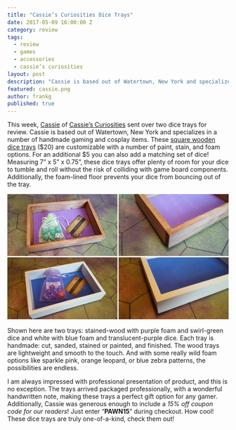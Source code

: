 ```yaml
---
title: "Cassie’s Curiosities Dice Trays"
date: 2017-05-09 16:00:00 Z
category: review
tags:
  - review
  - games
  - accessories
  - cassie’s curiosities
layout: post
description: "Cassie is based out of Watertown, New York and specializes in a number of handmade gaming and cosplay items."
featured: cassie.png
author: frankg
published: true
---
```


This week, [Cassie](https://www.facebook.com/cassiescuriosities) of [Cassie’s Curiosities](https://www.etsy.com/shop/CassiesCuriosities?ref=condensed_trust_header_title_items) sent over two dice trays for review. Cassie is based out of Watertown, New York and specializes in a number of handmade gaming and cosplay items. These [square wooden dice trays](https://www.etsy.com/listing/260452204/square-wooden-dice-or-jewelry-tray-with?ref=shop_home_active_34) ($20) are customizable with a number of paint, stain, and foam options. For an additional $5 you can also add a matching set of dice! Measuring 7” x 5” x 0.75”, these dice trays offer plenty of room for your dice to tumble and roll without the risk of colliding with game board components. Additionally, the foam-lined floor prevents your dice from bouncing out of the tray. 

![Cassie Dice Trays](/images/cassie/cassie1.png)

Shown here are two trays: stained-wood with purple foam and swirl-green dice and white with blue foam and translucent-purple dice. Each tray is handmade: cut, sanded, stained or painted, and finished. The wood trays are lightweight and smooth to the touch. And with some really wild foam options like sparkle pink, orange leopard, or blue zebra patterns, the possibilities are endless.  

I am always impressed with professional presentation of product, and this is no exception. The trays arrived packaged professionally, with a wonderful handwritten note, making these trays a perfect gift option for any gamer. Additionally, Cassie was generous enough to include a *15% off coupon code for our readers*! Just enter “**PAWN15**” during checkout. How cool! These dice trays are truly one-of-a-kind, check them out!











